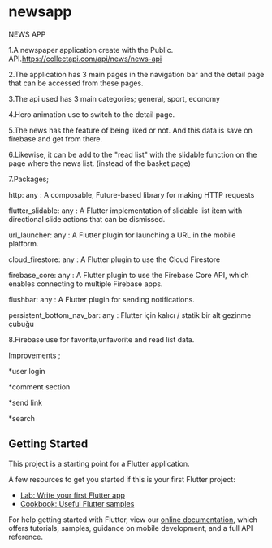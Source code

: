 # newsapp

 NEWS APP

 1.A newspaper application create with the Public. API.https://collectapi.com/api/news/news-api

 2.The application has 3 main pages in the navigation bar and the detail page that can be accessed from these pages.

 3.The api used has 3 main categories; general, sport, economy

 4.Hero animation use to switch to the detail page.

 5.The news has the feature of being liked or not. And this data is save on firebase and get from there.

 6.Likewise, it can be add to the "read list" with the slidable function on the page where the news list. (instead of the basket page)

 7.Packages;

 
  http: any : A composable, Future-based library for making HTTP requests

  flutter_slidable: any : A Flutter implementation of slidable list item with directional slide actions that can be dismissed.

  url_launcher: any : A Flutter plugin for launching a URL in the mobile platform.

  cloud_firestore: any : A Flutter plugin to use the Cloud Firestore

  firebase_core: any : A Flutter plugin to use the Firebase Core API, which enables connecting to multiple Firebase apps.

  flushbar: any : A Flutter plugin for sending notifications.

  persistent_bottom_nav_bar: any : Flutter için kalıcı / statik bir alt gezinme çubuğu

8.Firebase use for favorite,unfavorite and read list data.



Improvements ;

*user login

*comment section 

*send link

*search 

## Getting Started

This project is a starting point for a Flutter application.

A few resources to get you started if this is your first Flutter project:

- [Lab: Write your first Flutter app](https://flutter.dev/docs/get-started/codelab)
- [Cookbook: Useful Flutter samples](https://flutter.dev/docs/cookbook)

For help getting started with Flutter, view our
[online documentation](https://flutter.dev/docs), which offers tutorials,
samples, guidance on mobile development, and a full API reference.
